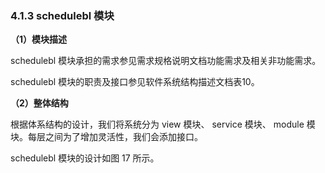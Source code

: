 ### 4.1.3 schedulebl 模块

**（1）模块描述**

schedulebl 模块承担的需求参见需求规格说明文档功能需求及相关非功能需求。

schedulebl 模块的职责及接口参见软件系统结构描述文档表10。

**（2）整体结构**

根据体系结构的设计，我们将系统分为 view 模块、 service 模块、 module 模块。每层之间为了增加灵活性，我们会添加接口。

schedulebl 模块的设计如图 17 所示。

